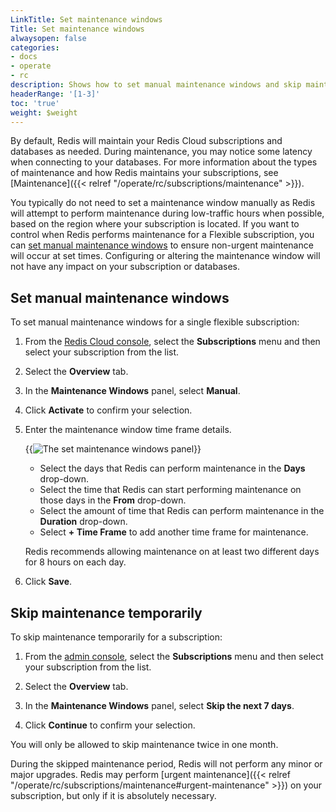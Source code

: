 ```yaml
---
LinkTitle: Set maintenance windows
Title: Set maintenance windows
alwaysopen: false
categories:
- docs
- operate
- rc
description: Shows how to set manual maintenance windows and skip maintenance.
headerRange: '[1-3]'
toc: 'true'
weight: $weight
---
```


By default, Redis will maintain your Redis Cloud subscriptions and databases as needed. During maintenance, you may notice some latency when connecting to your databases. For more information about the types of maintenance and how Redis maintains your subscriptions, see [Maintenance]({{< relref "/operate/rc/subscriptions/maintenance" >}}).

You typically do not need to set a maintenance window manually as Redis will attempt to perform maintenance during low-traffic hours when possible, based on the region where your subscription is located. If you want to control when Redis performs maintenance for a Flexible subscription, you can [set manual maintenance windows](#set-manual-maintenance-windows) to ensure non-urgent maintenance will occur at set times. Configuring or altering the maintenance window will not have any impact on your subscription or databases.

## Set manual maintenance windows

To set manual maintenance windows for a single flexible subscription:

1. From the [Redis Cloud console](https://app.redislabs.com/), select the **Subscriptions** menu and then select your subscription from the list.

1. Select the **Overview** tab.

1. In the **Maintenance Windows** panel, select **Manual**.

1. Click **Activate** to confirm your selection.

1. Enter the maintenance window time frame details.

    {{<image filename="images/rc/subscriptions-set-maintenance-window.png" alt="The set maintenance windows panel" >}}

    - Select the days that Redis can perform maintenance in the **Days** drop-down.
    - Select the time that Redis can start performing maintenance on those days in the **From** drop-down.
    - Select the amount of time that Redis can perform maintenance in the **Duration** drop-down.
    - Select **+ Time Frame** to add another time frame for maintenance.

    Redis recommends allowing maintenance on at least two different days for 8 hours on each day.

1. Click **Save**.

## Skip maintenance temporarily

To skip maintenance temporarily for a subscription:

1. From the [admin console](https://app.redislabs.com/), select the **Subscriptions** menu and then select your subscription from the list.

1. Select the **Overview** tab.

1. In the **Maintenance Windows** panel, select **Skip the next 7 days**.

1. Click **Continue** to confirm your selection.

You will only be allowed to skip maintenance twice in one month. 

During the skipped maintenance period, Redis will not perform any minor or major upgrades. Redis may perform [urgent maintenance]({{< relref "/operate/rc/subscriptions/maintenance#urgent-maintenance" >}}) on your subscription, but only if it is absolutely necessary.


